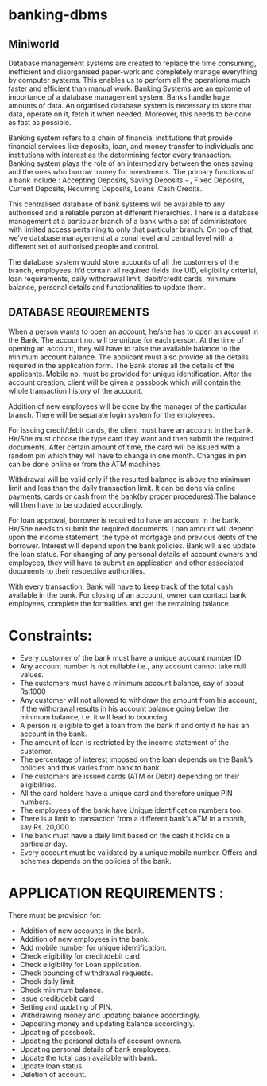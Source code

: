 # banking-dbms

	 	 	 	


## Miniworld

Database management systems are created to replace the time consuming, inefficient and disorganised paper-work and completely manage everything by computer systems. This enables us to perform all the operations much faster and efficient than manual work. Banking Systems are an epitome of importance of a database management system. Banks handle huge amounts of data. An organised database system is necessary to store that data, operate on it, fetch it when needed. Moreover, this needs to be done as fast as possible.

Banking system refers to a chain of financial institutions that provide financial services like deposits, loan, and money transfer to individuals and institutions with interest as the determining factor every transaction. Banking system plays the role of an intermediary between the ones saving and the ones who borrow money for investments. The primary functions of a bank include : Accepting Deposits, Saving Deposits - , Fixed Deposits, Current Deposits, Recurring Deposits, Loans ,Cash Credits.


This centralised database of bank systems will be available to any authorised and a reliable person at different hierarchies. There is a database management at a particular branch of a bank with a set of administrators with limited access pertaining to only that particular branch. On top of that, we’ve database management at a zonal level and central level with a different set of authorised people and control.

The database system would store accounts of all the customers of the branch, employees. It’d contain all required fields like UID, eligibility criterial, loan requirements, daily withdrawal limit, debit/credit cards, minimum balance, personal details and functionalities to update them.


##	DATABASE REQUIREMENTS

When a person wants to open an account, he/she has to open an account in the Bank. The account no. will be unique for each person. At the time of opening an account, they will have to raise the available balance to the minimum account balance. The applicant must also provide all the details required in the application form. The Bank stores all the details of the applicants. Mobile no. must be provided for unique identification. After the account creation, client will be given a passbook which will contain the whole transaction history of the account.

Addition of new employees will be done by the manager of the particular branch. There will be separate login system for the employees.

For issuing credit/debit cards, the client must have an account in the bank. He/She must choose the type card they want and then submit the required documents. After certain amount of time, the card will be issued with a random pin which they will have to change in one month. Changes in pin can be done online or from the ATM machines.

Withdrawal will be valid only if the resulted balance is above the minimum limit and less than the daily transaction limit. It can be done via online payments, cards or cash from the bank(by proper procedures).The balance will then have to be updated accordingly.

For loan approval, borrower is required to have an account in the bank. He/She needs to submit the required documents. Loan amount will depend upon the income statement, the type of mortgage and previous debts of the borrower. Interest will depend upon the bank policies. Bank will also update the loan status.
For changing of any personal details of account owners and employees, they will have to submit an application and other associated documents to their respective authorities.

With every transaction, Bank will have to keep track of the total cash available in the bank.
For closing of an account, owner can contact bank employees, complete the formalities and get the remaining balance.






#	Constraints:

*	Every customer of the bank must have a unique account number ID.
*	Any account number is not nullable i.e., any account cannot take null values.
*	The customers must have a minimum account balance, say of about Rs.1000
*	Any customer will not allowed to withdraw the amount from his account, if the withdrawal results in his account balance going below the minimum balance, i.e. it will lead to bouncing.
*	A person is eligible to get a loan from the bank if and only if he has an account in the bank.
*	The amount of loan is restricted by the income statement of the customer.
*	The percentage of interest imposed on the loan depends on the Bank’s policies and thus varies from bank to bank.
*	The customers are issued cards (ATM or Debit) depending on their eligibilities.
*	All the card holders have a unique card and therefore unique PIN numbers.
*	The employees of the bank have Unique identification numbers too.
*	There is a limit to transaction from a different bank’s ATM in a month, say Rs. 20,000.
*	The bank must have a daily limit based on the cash it holds on a particular day.
*	Every account must be validated by a unique mobile number.
Offers and schemes depends on the policies of the bank.







#	APPLICATION 	REQUIREMENTS 	:

There must be provision for:

*	Addition of new accounts in the bank.
*	Addition of new employees in the bank.
*	Add mobile number for unique identification.
*	Check eligibility for credit/debit card.
*	Check eligibility for Loan application.
*	Check bouncing of withdrawal requests.
*	Check daily limit.
*	Check minimum balance.
*	Issue credit/debit card.
*	Setting and updating of PIN.
*	Withdrawing money and updating balance accordingly.
*	Depositing money and updating balance accordingly.
*	Updating of passbook.
*	Updating the personal details of account owners.
*	Updating personal details of bank employees.
*	Update the total cash available with bank.
*	Update loan status.
*	Deletion of account.

